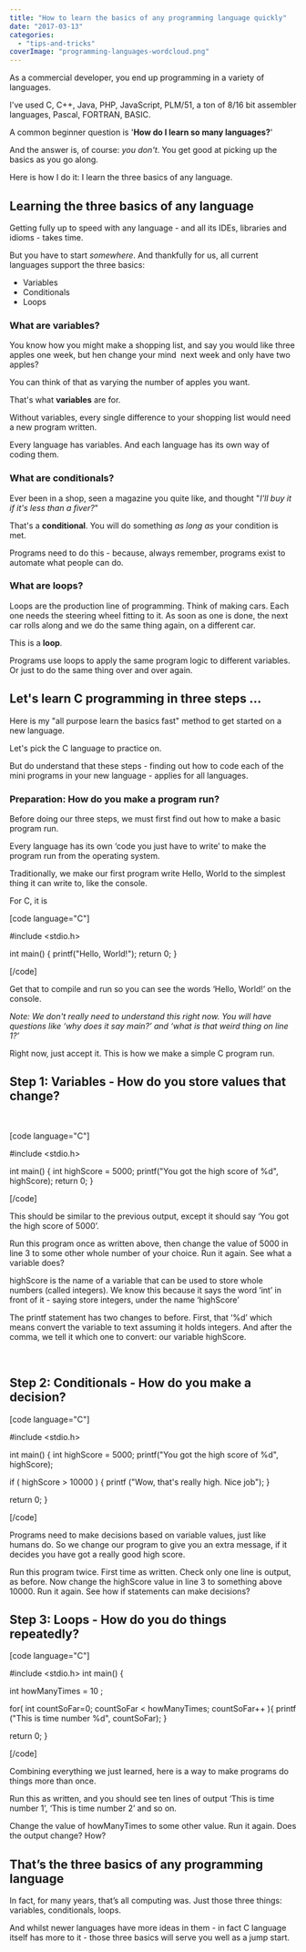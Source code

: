 ```yaml
---
title: "How to learn the basics of any programming language quickly"
date: "2017-03-13"
categories: 
  - "tips-and-tricks"
coverImage: "programming-languages-wordcloud.png"
---
```


As a commercial developer, you end up programming in a variety of languages.

I've used C, C++, Java, PHP, JavaScript, PLM/51, a ton of 8/16 bit assembler languages, Pascal, FORTRAN, BASIC.

A common beginner question is '**How do I learn so many languages?**'

And the answer is, of course: _you don't_. You get good at picking up the basics as you go along.

Here is how I do it: I learn the three basics of any language.<!--more-->

## Learning the three basics of any language

Getting fully up to speed with any language - and all its IDEs, libraries and idioms - takes time.

But you have to start _somewhere_. And thankfully for us, all current languages support the three basics:

- Variables
- Conditionals
- Loops

### What are variables?

You know how you might make a shopping list, and say you would like three apples one week, but hen change your mind  next week and only have two apples?

You can think of that as varying the number of apples you want.

That's what **variables** are for.

Without variables, every single difference to your shopping list would need a new program written.

Every language has variables. And each language has its own way of coding them.

### What are conditionals?

Ever been in a shop, seen a magazine you quite like, and thought "_I'll buy it if it's less than a fiver?_"

That's a **conditional**. You will do something _as long as_ your condition is met.

Programs need to do this - because, always remember, programs exist to automate what people can do.

### What are loops?

Loops are the production line of programming. Think of making cars. Each one needs the steering wheel fitting to it. As soon as one is done, the next car rolls along and we do the same thing again, on a different car.

This is a **loop**.

Programs use loops to apply the same program logic to different variables. Or just to do the same thing over and over again.

## Let's learn C programming in three steps ...

Here is my "all purpose learn the basics fast" method to get started on a new language.

Let's pick the C language to practice on.

But do understand that these steps - finding out how to code each of the mini programs in your new language - applies for all languages.

### Preparation: How do you make a program run?

Before doing our three steps, we must first find out how to make a basic program run.

Every language has its own ‘code you just have to write’ to make the program run from the operating system.

Traditionally, we make our first program write Hello, World to the simplest thing it can write to, like the console.

For C, it is

\[code language="C"\]

#include &lt;stdio.h&gt;

int main() { printf("Hello, World!"); return 0; }

\[/code\]

Get that to compile and run so you can see the words ‘Hello, World!’ on the console.

_Note: We don't really need to understand this right now. You will have questions like ‘why does it say main?’ and ‘what is that weird thing on line 1?’_

Right now, just accept it. This is how we make a simple C program run.

## Step 1: Variables - How do you store values that change?

 

\[code language="C"\]

#include &lt;stdio.h&gt;

int main() { int highScore = 5000; printf("You got the high score of %d", highScore); return 0; }

\[/code\]

This should be similar to the previous output, except it should say ‘You got the high score of 5000’.

Run this program once as written above, then change the value of 5000 in line 3 to some other whole number of your choice. Run it again. See what a variable does?

highScore is the name of a variable that can be used to store whole numbers (called integers). We know this because it says the word ‘int’ in front of it - saying store integers, under the name ‘highScore’

The printf statement has two changes to before. First, that ‘%d’ which means convert the variable to text assuming it holds integers. And after the comma, we tell it which one to convert: our variable highScore.

 

## Step 2: Conditionals - How do you make a decision?

\[code language="C"\]

#include &lt;stdio.h&gt;

int main() { int highScore = 5000; printf("You got the high score of %d", highScore);

if ( highScore &gt; 10000 ) { printf ("Wow, that's really high. Nice job"); }

return 0; }

\[/code\]

Programs need to make decisions based on variable values, just like humans do. So we change our program to give you an extra message, if it decides you have got a really good high score.

Run this program twice. First time as written. Check only one line is output, as before. Now change the highScore value in line 3 to something above 10000. Run it again. See how if statements can make decisions?

## Step 3: Loops - How do you do things repeatedly?

\[code language="C"\]

#include &lt;stdio.h&gt; int main() {

int howManyTimes = 10 ;

for( int countSoFar=0; countSoFar &lt; howManyTimes; countSoFar++ ){ printf ("This is time number %d", countSoFar); }

return 0; }

\[/code\]

Combining everything we just learned, here is a way to make programs do things more than once.

Run this as written, and you should see ten lines of output ‘This is time number 1’, ‘This is time number 2’ and so on.

Change the value of howManyTimes to some other value. Run it again. Does the output change? How?

## That’s the three basics of any programming language

In fact, for many years, that’s all computing was. Just those three things: variables, conditionals, loops.

And whilst newer languages have more ideas in them - in fact C language itself has more to it - those three basics will serve you well as a jump start.
